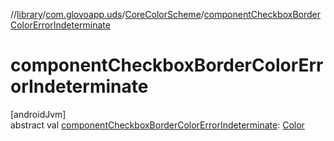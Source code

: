 //[library](../../../index.md)/[com.glovoapp.uds](../index.md)/[CoreColorScheme](index.md)/[componentCheckboxBorderColorErrorIndeterminate](component-checkbox-border-color-error-indeterminate.md)

# componentCheckboxBorderColorErrorIndeterminate

[androidJvm]\
abstract val [componentCheckboxBorderColorErrorIndeterminate](component-checkbox-border-color-error-indeterminate.md): [Color](https://developer.android.com/reference/kotlin/androidx/compose/ui/graphics/Color.html)
